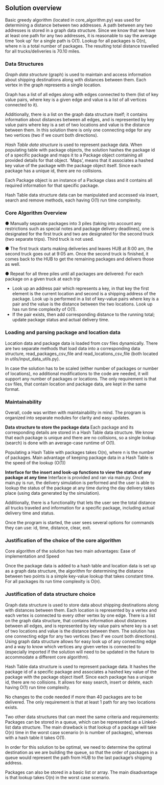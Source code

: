 ## Solution overview
Basic greedy algorithm (located in core_algorithm.py) was used for determining a distance between two addresses. A path between any two addresses is stored in a graph data structure.
Since we know that we have at least one path for any two addresses, it is reasonable to say the average time ‘look up’ for a single path is O(1). Lookup for all packages is O(n), where n is a total number of packages. The resulting total distance travelled for all trucks/deliveries is 70.10 miles.

### Data Structures
*Graph data structure* (graph) is used to maintain and access information about shipping destinations along with distances between them. Each vertex in the graph represents a single location. 

Graph has a list of all edges along with edges connected to them (list of key value pairs, where key is a given edge and value is a list of all vertices connected to it).

Additionally, there is a list on the graph data structure itself; it contains information about distances between all edges, and is represented by key value pairs where key is a set of two locations and value is the distance between them. In this solution there is only one connecting edge for any two vertices (two if we count both directions).

*Hash Table data structure* is used to represent package data. When populating table with package objects, the solution hashes the package id of a specific package and maps it to a Package object containing all provided details for that object. ‘Maps’, means that it associates a hashed key value of the package with the package object itself. Since each package has a unique id, there are no collisions. 

Each Package object is an instance of a Package class and it contains all required information for that specific package.

Hash Table data structure data can be manipulated and accessed via insert, search and remove methods, each having O(1) run time complexity.

### Core Algorithm Overview
● Manually separate packages into 3 piles (taking into account any restrictions such as special notes and package delivery deadlines), one is designated for the first truck and two are designated for the second truck (two separate trips). Third truck is not used.

● The first truck starts making deliveries and leaves HUB at 8:00 am, the second truck goes out at 9:05 am. Once the second truck is finished, it comes back to the HUB to get the remaining packages and delivers those as well.

● Repeat for all three piles until all packages are delivered:
For each package on a given truck at each trip
- Look up an address pair which represents a key, in that key the first element is the current location and second is a shipping address of the package. Look up is performed in a list of key-value pairs where key is a pair and the value is the distance between the two locations.
Look up has run time complexity of O(1).
- If the pair exists, then add corresponding distance to the running total; update package status and actual delivery time.

### Loading and parsing package and location data
Location data and package data is loaded from csv files dynamically. There are two separate methods that load data into a corresponding data structure, read_packages_csv_file and read_locations_csv_file (both located in utils/input_data_utils.py).

In case the solution has to be scaled (either number of packages or number of locations), no additional modifications to the code are needed, it will support any number of packages or locations. The only requirement is that csv files, that contain location and package data, are kept in the same format.

### Maintainability
Overall, code was written with maintainability in mind. The program is organized into separate modules for clarity and easy updates.

**Data structure to store the package data**
Each package and its corresponding details are stored in a Hash Table data structure. We know that each package is unique and there are no collisions, so a single lookup (search) is done with an average-case runtime of O(1).

Populating a Hash Table with packages takes O(n), where n is the number of packages. Main advantage of keeping package data in a Hash Table is the speed of the lookup (O(1))

**Interface for the insert and look-up functions to view the status of any package at any time**
Interface is provided and ran via main.py. Once main.py is run, the delivery simulation is performed and
the user is able to lookup the status of the package at any time during the day delivery takes place (using data generated by the simulation).

Additionally, there is a functionality that lets the user see the total distance all trucks traveled and information for a specific package, including actual delivery time and status.

Once the program is started, the user sees several options for commands they can use: id, time, distance, clear, exit.

### Justification of the choice of the core algorithm
Core algorithm of the solution has two main advantages: Ease of implementation and Speed

Once the package data is added to a hash table and location data is set up as a graph data structure, the algorithm for determining the distance between two points is a simple key-value lookup that takes constant time. For all packages its run time complexity is O(n).

### Justification of data structure choice
Graph data structure is used to store data about shipping destinations along with distances between them. Each location is represented by a vertex and each vertex is connected to every other vertex by one edge. There is a list on the graph data structure, that contains information about distances between all edges, and is represented by key value pairs where key is a set of two locations and value is the distance between them. The solution has one connecting edge for any two vertices (two if we count both directions). Using graph data structure allows for easy look up of any connecting edge and a way to know which vertices any given vertex is connected to (especially imported if the solution will need to be updated in the future to accommodate a different core algorithm).

Hash Table data structure is used to represent package data. It hashes the package id of a specific package and associates a hashed key value of the package with the package object itself. Since each package has a unique id, there are no collisions. It allows for easy search, insert or delete, each having O(1) run time complexity.

No changes to the code needed if more than 40 packages are to be delivered. The only requirement is that at least 1 path for any two locations exists.

Two other data structures that can meet the same criteria and requirements:
Packages can be stored in a queue, which can be represented as a Linked-list data structure. The main drawback is that lookup of a package will take O(n) time in the worst case scenario (n is number of packages), whereas with a hash table it takes O(1).

In order for this solution to be optimal, we need to determine the optimal destination as we are building the queue, so that the order of packages in a queue would represent the path from HUB to the last package’s shipping address.

Packages can also be stored in a basic list or array. The main disadvantage is that lookup takes O(n) in the worst case scenario.
